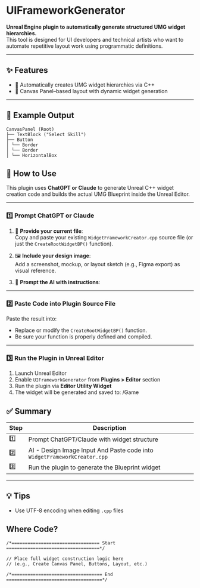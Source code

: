 # UIFrameworkGenerator

**Unreal Engine plugin to automatically generate structured UMG widget hierarchies.**  
This tool is designed for UI developers and technical artists who want to automate repetitive layout work using programmatic definitions.

---

## ✨ Features

- 🧱 Automatically creates UMG widget hierarchies via C++
- 🎯 Canvas Panel–based layout with dynamic widget generation

---

## 📂 Example Output
```
CanvasPanel (Root) 
├── TextBlock ("Select Skill")
├── Button
│ └── Border
│ └── Border
│ └── HorizontalBox
```
## 🧠 How to Use

This plugin uses **ChatGPT or Claude** to generate Unreal C++ widget creation code and builds the actual UMG Blueprint inside the Unreal Editor.

---

### 1️⃣ Prompt ChatGPT or Claude

1. 🧾 **Provide your current file**:  
   Copy and paste your existing `WidgetFrameworkCreator.cpp` source file (or just the `CreateRootWidgetBP()` function).

2. 🖼️ **Include your design image**:  
   Add a screenshot, mockup, or layout sketch (e.g., Figma export) as visual reference.

3. 💬 **Prompt the AI with instructions**:

---

### 2️⃣ Paste Code into Plugin Source File

Paste the result into:
- Replace or modify the `CreateRootWidgetBP()` function.
- Be sure your function is properly defined and compiled.

---

### 3️⃣ Run the Plugin in Unreal Editor

1. Launch Unreal Editor
2. Enable `UIFrameworkGenerator` from **Plugins > Editor** section
3. Run the plugin via **Editor Utility Widget**
4. The widget will be generated and saved to: /Game


## ✅ Summary

| Step | Description |
|------|-------------|
| 1️⃣  | Prompt ChatGPT/Claude with widget structure |
| 2️⃣  | AI -  Design Image Input And Paste code into `WidgetFrameworkCreator.cpp` |
| 3️⃣  | Run the plugin to generate the Blueprint widget |

---

## 💡 Tips

- Use UTF-8 encoding when editing `.cpp` files

## Where Code?

    /*================================= Start ===================================*/

    // Place full widget construction logic here
    // (e.g., Create Canvas Panel, Buttons, Layout, etc.)

    /*================================== End ====================================*/
